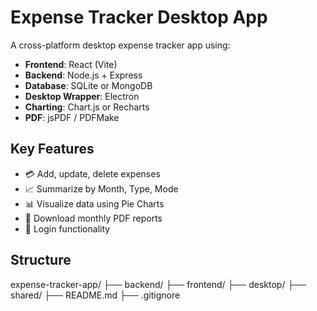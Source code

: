 # Expense Tracker Desktop App

A cross-platform desktop expense tracker app using:

- **Frontend**: React (Vite)
- **Backend**: Node.js + Express
- **Database**: SQLite or MongoDB
- **Desktop Wrapper**: Electron
- **Charting**: Chart.js or Recharts
- **PDF**: jsPDF / PDFMake

## Key Features
- 💳 Add, update, delete expenses
- 📈 Summarize by Month, Type, Mode
- 📊 Visualize data using Pie Charts
- 🧾 Download monthly PDF reports
- 🔐 Login functionality

## Structure
expense-tracker-app/
├── backend/
├── frontend/
├── desktop/
├── shared/
├── README.md
├── .gitignore